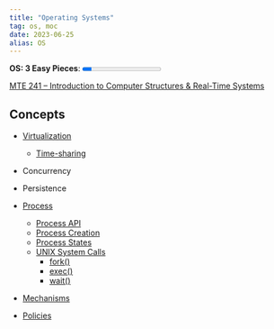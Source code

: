 ```yaml
---
title: "Operating Systems"
tag: os, moc
date: 2023-06-25
alias: OS
---
```


**OS: 3 Easy Pieces**:     <progress max=643 value=75> </progress> 

[MTE 241 – Introduction to Computer Structures & Real-Time Systems](MTE%20241%20%E2%80%93%20Introduction%20to%20Computer%20Structures%20&%20Real-Time%20Systems)

## Concepts
- [Virtualization](OS/Virtualization.md)
	- [Time-sharing](OS/Time-sharing.md)
- Concurrency
- Persistence

- [Process](OS/Process.md)
	- [Process API](OS/Process%20API.md)
	- [Process Creation](OS/Process%20Creation.md)
	- [Process States](OS/Process%20States.md)
	- [UNIX System Calls](OS/UNIX%20System%20Calls.md)
		- [fork()](OS/fork().md)
		- [exec()](OS/exec().md)
		- [wait()](OS/wait().md)
- [Mechanisms](OS/Mechanisms.md)
- [Policies](OS/Policies.md)
